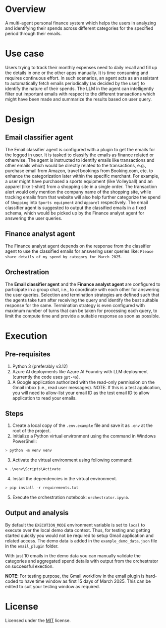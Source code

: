 # Overview
A multi-agent personal finance system which helps the users in analyzing and identifying their spends across different categories for the specified period through their emails.

# Use case
Users trying to track their monthly expenses need to daily recall and fill up the details in one or the other apps manually. It is time consuming and requires continuous effort. In such scenarios, an agent acts as an assistant to automatically fetch emails periodically (as decided by the user) to identify the nature of their spends. The LLM in the agent can intelligently filter out important emails with respect to the different transactions which might have been made and summarize the results based on user query. 

# Design
## Email classifier agent
The Email classifier agent is configured with a plugin to get the emails for the logged in user. It is tasked to classify the emails as finance related or otherwise. The agent is instructed to identify emails like transactions and other emails which would be directly related to the transactions, e.g., purchase email from Amazon, travel bookings from Booking.com, etc. to enhance the categorization later within the specific merchant. For example, a user might have purchased a sports equipment (like Volleyball) and an apparel (like t-shirt) from a shopping site in a single order. The transaction alert would only mention the company name of the shopping site, while tracking emails from that website will also help further categorize the spend of `Shopping` into `Sports equipment` and `Apparel` respectively. The email classifier agent is suggested to output the classified emails in a fixed schema, which would be picked up by the Finance analyst agent for answering the user queries.

## Finance analyst agent
The Finance analyst agent depends on the response from the classifier agent to use the classified emails for answering user queries like: `Please share details of my spend by category for March 2025`.

## Orchestration
The **Email classifier agent** and the **Finance analyst agent** are configured to participate in a group chat, i.e., to coordinate with each other for answering the user queries. Selection and termination strategies are defined such that the agents take turn after receiving the query and identify the best suitable response for the same. Termination strategy is even configured with maximum number of turns that can be taken for processing each query, to limit the compute time and provide a suitable response as soon as possible.

# Execution
## Pre-requisites
1. Python 3 (preferably v3.12)
2. Azure AI deployments like Azure AI Foundry with LLM deployment (currently the code uses `gpt-4o`).
3. A Google application authorized with the read-only permission on the Gmail inbox (i.e., read user messages). NOTE: If this is a test application, you will need to allow-list your email ID as the test email ID to allow application to read your emails. 

## Steps
1. Create a local copy of the `.env.example` file and save it as `.env` at the root of the project. 
2. Initialize a Python virtual environment using the command in Windows PowerShell:
```py
> python -m venv venv
```
3. Activate the virtual environment using following command:
```ps
> .\venv\Scripts\Activate 
```
4. Install the dependencies in the virtual environment.
```py
> pip install -r requirements.txt
```
5. Execute the orchestration notebook: `orchestrator.ipynb`. 

## Output and analysis
By default the `EXECUTION_MODE` environment variable is set to `local` to execute over the local demo data context. Thus, for testing and getting started quickly you would not be required to setup Gmail application and related access. The demo data is added in the `example_demo_data.json` file in the `email_plugin` folder. 

With just 10 emails in the demo data you can manually validate the categories and aggregated spend details with output from the orchestrator on successful exection.

**NOTE**: For testing purpose, the Gmail workflow in the email plugin is hard-coded to have time window as first 15 days of March 2025. This can be edited to suit your testing window as required.

# License
Licensed under the [MIT](LICENSE) license.
